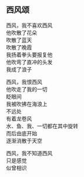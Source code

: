 ## 西风颂

西风，我不喜欢西风<br>
他吹散了花朵<br>
吹散了蓝天<br>
吹散了晚霞<br>
我扬着拳头要报复他<br>
他吹弯了直冲的头发<br>
我成了浪子<br>

西风，我恨西风<br>
他吹走了我的一切<br>
眨眼间<br>
我被吹拂在海浪上<br>
不远处<br>
有着龙卷风<br>
水、鱼、我、一切都在其中旋转<br>
而后由底开始<br>
逐渐消散于天空<br>

西风，我不知道西风<br>
只是感觉<br>
似曾相识<br>
